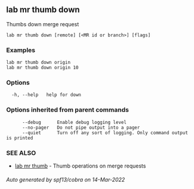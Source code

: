 ## lab mr thumb down

Thumbs down merge request

```
lab mr thumb down [remote] [<MR id or branch>] [flags]
```

### Examples

```
lab mr thumb down origin
lab mr thumb down origin 10
```

### Options

```
  -h, --help   help for down
```

### Options inherited from parent commands

```
      --debug      Enable debug logging level
      --no-pager   Do not pipe output into a pager
      --quiet      Turn off any sort of logging. Only command output is printed
```

### SEE ALSO

* [lab mr thumb](lab_mr_thumb.md)	 - Thumb operations on merge requests

###### Auto generated by spf13/cobra on 14-Mar-2022

